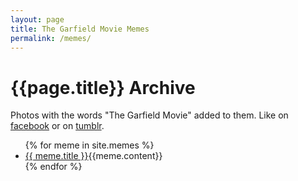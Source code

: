 ```yaml
---
layout: page
title: The Garfield Movie Memes
permalink: /memes/
---
```


# {{page.title}} Archive

Photos with the words "The Garfield Movie" added to them. Like on [facebook](https://www.facebook.com/theGarfieldMovieMemes/) or on [tumblr](https://www.tumblr.com/blog/garfieldmoviememes).
<div class="home">
   <ul class="post-list">
    {% for meme in site.memes %}
        <li><a href="{{ meme.url }}">{{ meme.title }}</a><span>{{meme.content}}</span></li>
    {% endfor %}
  </ul>
</div>

